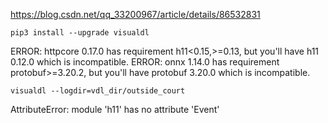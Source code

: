 https://blog.csdn.net/qq_33200967/article/details/86532831

```
pip3 install --upgrade visualdl

```
ERROR: httpcore 0.17.0 has requirement h11<0.15,>=0.13, but you'll have h11 0.12.0 which is incompatible.
ERROR: onnx 1.14.0 has requirement protobuf>=3.20.2, but you'll have protobuf 3.20.0 which is incompatible.


```
visualdl --logdir=vdl_dir/outside_court  
```
AttributeError: module 'h11' has no attribute 'Event'